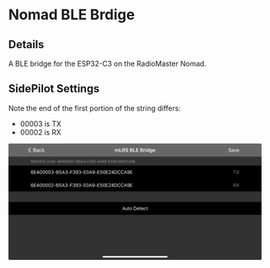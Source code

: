 # Nomad BLE Brdige

## Details

A BLE bridge for the ESP32-C3 on the RadioMaster Nomad.

## SidePilot Settings

Note the end of the first portion of the string differs:

- 00003 is TX
- 00002 is RX

![SidePilot](sidepilot.webp)
